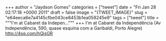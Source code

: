 
+++
author = "Jaydson Gomes"
categories = ["tweet"]
date = "Fri Jan 28 02:17:18 +0000 2011"
draft = false
image = "{TWEET_IMAGE}"
slug = "e64eeca6e7a4145cfbe043ce8453b1ea058245e9"
tags = ["tweet"]
title = """I'm at Cabaret da Indepen..."""
+++
I'm at Cabaret da Independência (Av Independência, 590, quase esquina com a Garibaldi, Porto Alegre) http://4sq.com/hQjsGR
